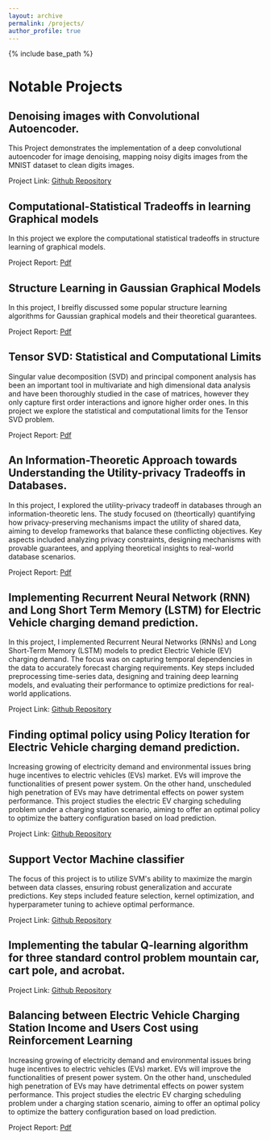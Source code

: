 ```yaml
---
layout: archive
permalink: /projects/
author_profile: true
---
```


{% include base_path %}


Notable Projects
======

<!-- Convolutional Neural Network for Human Action Recognition with Actitracker Dataset.
------
Brief description required

Project Link: 

Variational Autoencoder for reconstructing MNIST datasets.
------
Brief description required

Project Link: -->

Denoising images with Convolutional Autoencoder.
------
This Project demonstrates the implementation of a deep convolutional autoencoder for image denoising, mapping noisy digits images from the MNIST dataset to clean digits images. 

Project Link: [Github Repository](https://github.com/ZahinAbrar/Denoising-images-with-Convolutional-Autoencoder.)

<!-- Alternationg Direction Method of Multipliers.
------
Brief description required

Project Link: [Github Repository](https://github.com/ZahinAbrar/Alternating-Direction-Method-Of-Multipliers) -->

Computational-Statistical Tradeoffs in learning Graphical models
------

In this project we explore the computational statistical tradeoffs in structure learning of graphical models.

Project Report: [Pdf](https://ZahinAbrar.github.io/files/SML_Porject__ASU.pdf)

Structure Learning in Gaussian Graphical Models
------
In this project, I breifly discussed some popular structure learning algorithms for Gaussian graphical models and their theoretical guarantees.

Project Report: [Pdf](https://ZahinAbrar.github.io/files/APM_Project__ASU.pdf)

**Tensor SVD: Statistical and Computational Limits**
------

Singular value decomposition (SVD) and principal component analysis has been an important tool in multivariate and high dimensional data analysis and have been thoroughly studied in the case of matrices, however they only capture first order interactions and ignore higher order ones. In this project we explore the statistical and computational limits for the Tensor SVD problem.

Project Report: [Pdf](https://ZahinAbrar.github.io/files/Tensor_SVD.pdf)

An Information-Theoretic Approach towards Understanding the Utility-privacy Tradeoffs in Databases.
------

In this project, I explored the utility-privacy tradeoff in databases through an information-theoretic lens. The study focused on (theortically) quantifying how privacy-preserving mechanisms impact the utility of shared data, aiming to develop frameworks that balance these conflicting objectives. Key aspects included analyzing privacy constraints, designing mechanisms with provable guarantees, and applying theoretical insights to real-world database scenarios.

Project Report: [Pdf](https://ZahinAbrar.github.io/files/Info_Theory__Project.pdf)


Implementing Recurrent Neural Network (RNN) and Long Short Term Memory (LSTM) for Electric Vehicle charging demand prediction.
------
In this project, I implemented Recurrent Neural Networks (RNNs) and Long Short-Term Memory (LSTM) models to predict Electric Vehicle (EV) charging demand. The focus was on capturing temporal dependencies in the data to accurately forecast charging requirements. Key steps included preprocessing time-series data, designing and training deep learning models, and evaluating their performance to optimize predictions for real-world applications.

Project Link:  [Github Repository](https://github.com/ZahinAbrar/RNN-and-LSTM-for-Electric-Vehicle-Charging-Demand-Prediction)

<!-- Classification of MNIST digit using Neural Network.
------
Brief description required

Project Link:  -->

Finding optimal policy using Policy Iteration for Electric Vehicle charging demand prediction.
------
Increasing growing of electricity demand and environmental issues bring huge incentives to electric vehicles (EVs) market. EVs will
improve the functionalities of present power system. On the other hand, unscheduled high penetration of EVs may have detrimental effects on
power system performance. This project studies the electric EV charging scheduling problem under a charging station scenario, aiming
to offer an optimal policy to optimize the battery configuration based on load prediction.

Project Link: [Github Repository](https://github.com/ZahinAbrar/Policy-Iteration-for-Electric-Vehicle-charging-demand-prediction.)

Support Vector Machine classifier
------
<!-- Brief description required -->

The focus of this project is to utilize SVM's ability to maximize the margin between data classes, ensuring robust generalization and accurate predictions. Key steps included feature selection, kernel optimization, and hyperparameter tuning to achieve optimal performance.

Project Link: [Github Repository](https://github.com/ZahinAbrar/SVM-Classifier-with-Newtonian-Gradient-Descent-)

<!-- Implementing Q-learning for Monte-Carlo Blackjack Problem.
------
Brief description required

Project Link:  -->

Implementing the tabular Q-learning algorithm for three standard control problem mountain car, cart pole, and acrobat.
------
<!-- Brief description required -->

Project Link: [Github Repository](https://github.com/ZahinAbrar/Implementing-the-tabular-Q-learning-algorithm-for-three-standard-control-problem-mountain-car-cart-)

Balancing between Electric Vehicle Charging Station Income and Users Cost using Reinforcement Learning
------

Increasing growing of electricity demand and environmental issues bring huge incentives to electric vehicles (EVs) market. EVs will improve the functionalities of present power system. On the other hand, unscheduled high penetration of EVs may have detrimental effects on power system performance. This project studies the electric EV charging scheduling problem under a charging station scenario, aiming to offer an optimal policy to optimize the battery configuration based on load prediction.

Project Report: [Pdf](https://ZahinAbrar.github.io/files/EV__Reinforcement_Learning.pdf)


<!-- My other projects can be found on my 
------ -->

